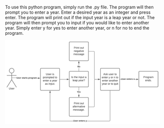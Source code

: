 To use this python program, simply run the .py file. 
The program will then prompt you to enter a year. Enter a desired year as an integer and press enter.
The program will print out if the input year is a leap year or not.
The program will then prompt you to input if you would like to enter another year. 
Simply enter y for yes to enter another year, or n for no to end the program.

![Leap year flowchart](https://github.com/Balinj99/leapYear/blob/master/hw1q4.png)
